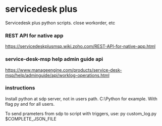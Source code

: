 # servicedesk plus
Servicedesk plus python scripts. close workorder, etc

### REST API for native app
https://servicedeskplusmsp.wiki.zoho.com/REST-API-for-native-app.html

### service-desk-msp help admin guide api
https://www.manageengine.com/products/service-desk-msp/help/adminguide/api/worklog-operations.html

### instructions
Install python at sdp server, not in users path. C:\Python for example. With flag py and for all users.

To send prameters from sdp to script with triggers, use:
py custom_log.py $COMPLETE_JSON_FILE